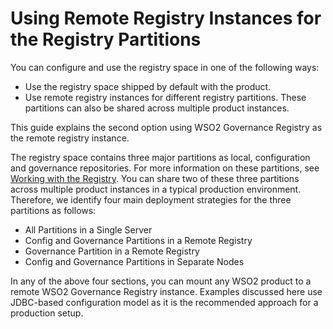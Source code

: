 # Using Remote Registry Instances for the Registry Partitions

You can configure and use the registry space in one of the following
ways:  

-   Use the registry space shipped by default with the product.  
-   Use remote registry instances for different registry partitions.
    These partitions can also be shared across multiple product
    instances.  

This guide explains the second option using WSO2 Governance Registry as
the remote registry instance.  

The registry space contains three major partitions as local,
configuration and governance repositories. For more information on these
partitions, see [Working with the Registry](../../administer/working-with-the-registry). You can share two of these
three partitions across multiple product instances in a typical
production environment. Therefore, we identify four main deployment
strategies for the three partitions as follows: 

-   All Partitions in a Single Server 
-   Config and Governance Partitions in a Remote Registry
-   Governance Partition in a Remote Registry 
-   Config and Governance Partitions in Separate Nodes

In any of the above four sections, you can mount any WSO2 product to a
remote WSO2 Governance Registry instance. Examples discussed here use
JDBC-based configuration model as it is the recommended approach for a
production setup.
